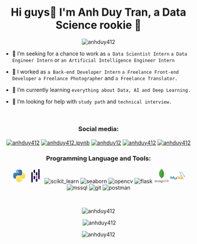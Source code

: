 <h1 align="center">Hi guys👋 I'm Anh Duy Tran, a Data Science rookie 👀</h1>

<p align="center"> <img src="https://komarev.com/ghpvc/?username=anhduy412&label=Profile%20views&color=0e75b6&style=flat" alt="anhduy412"/> </p>

- 👯 I’m seeking for a chance to work as `a Data Scientist Intern` `a Data Engineer Intern` or `an Artificial Intelligence Engineer Intern`

- 🔭 I worked as `a Back-end Developer Intern` `a Freelance Front-end Developer` `a Freelance Photographer` and `a Freelance Translator.`

- 🌱 I’m currently learning `everything about Data, AI and Deep Learning.`

- 🤝 I’m looking for help with `study path` and `technical interview.`

<br>
<h3 align="center">Social media:</h3>
<p align="center">
<a href="https://fb.com/anhduy412" target="blank"><img align="center" src="https://raw.githubusercontent.com/rahuldkjain/github-profile-readme-generator/master/src/images/icons/Social/facebook.svg" alt="anhduy412" height="30" width="40" /></a>
<a href="https://instagram.com/anhduy412.ipynb" target="blank"><img align="center" src="https://raw.githubusercontent.com/rahuldkjain/github-profile-readme-generator/master/src/images/icons/Social/instagram.svg" alt="anhduy412.ipynb" height="30" width="40" /></a>
<a href="https://linkedin.com/in/anhduy12" target="blank"><img align="center" src="https://raw.githubusercontent.com/rahuldkjain/github-profile-readme-generator/master/src/images/icons/Social/linked-in-alt.svg" alt="anhduy12" height="30" width="40" /></a>
<a href="https://twitter.com/anhduy412" target="blank"><img align="center" src="https://raw.githubusercontent.com/rahuldkjain/github-profile-readme-generator/master/src/images/icons/Social/twitter.svg" alt="anhduy412" height="30" width="40" /></a>
<a href="https://kaggle.com/anhduy412" target="blank"><img align="center" src="https://raw.githubusercontent.com/rahuldkjain/github-profile-readme-generator/master/src/images/icons/Social/kaggle.svg" alt="anhduy412" height="30" width="40" /></a>
</p>
<h3 align="center">Programming Language and Tools:</h3>
<p align="center"> 
<a target="_blank" rel="noreferrer"> <img src="https://raw.githubusercontent.com/devicons/devicon/master/icons/python/python-original.svg" alt="python" width="40" height="40"/></a>
<a target="_blank" rel="noreferrer"> <img src="https://raw.githubusercontent.com/devicons/devicon/2ae2a900d2f041da66e950e4d48052658d850630/icons/pandas/pandas-original.svg" alt="pandas" width="40" height="40"/></a>
<a target="_blank" rel="noreferrer"> <img src="https://upload.wikimedia.org/wikipedia/commons/0/05/Scikit_learn_logo_small.svg" alt="scikit_learn" width="40" height="40"/></a>
<a target="_blank" rel="noreferrer"> <img src="https://seaborn.pydata.org/_images/logo-mark-lightbg.svg" alt="seaborn" width="40" height="40"/></a>
<a target="_blank" rel="noreferrer"> <img src="https://www.vectorlogo.zone/logos/opencv/opencv-icon.svg" alt="opencv" width="40" height="40"/></a>
<a target="_blank" rel="noreferrer"> <img src="https://www.vectorlogo.zone/logos/pocoo_flask/pocoo_flask-icon.svg" alt="flask" width="40" height="40"/></a>
<a target="_blank" rel="noreferrer"> <img src="https://raw.githubusercontent.com/devicons/devicon/master/icons/mongodb/mongodb-original-wordmark.svg" alt="mongodb" width="40" height="40"/></a> 
<a target="_blank" rel="noreferrer"> <img src="https://raw.githubusercontent.com/devicons/devicon/master/icons/mysql/mysql-original-wordmark.svg" alt="mysql" width="40" height="40"/></a>
<a target="_blank" rel="noreferrer"> <img src="https://www.svgrepo.com/show/303229/microsoft-sql-server-logo.svg" alt="mssql" width="40" height="40"/></a>
<a target="_blank" rel="noreferrer"> <img src="https://www.vectorlogo.zone/logos/git-scm/git-scm-icon.svg" alt="git" width="40" height="40"/></a>
<a target="_blank" rel="noreferrer"> <img src="https://www.vectorlogo.zone/logos/getpostman/getpostman-icon.svg" alt="postman" width="40" height="40"/></a>
</p>
<br>
<p align="center"><img  src="https://github-readme-stats.vercel.app/api/top-langs?username=anhduy412&show_icons=true&locale=en&layout=compact" alt="anhduy412" /></p>
<p align="center">&nbsp;<img src="https://github-readme-stats.vercel.app/api?username=anhduy412&show_icons=true&locale=en" alt="anhduy412" /></p>
<p align="center"><img src="https://github-readme-streak-stats.herokuapp.com/?user=anhduy412&" alt="anhduy412" /></p>
